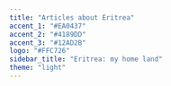 ```yaml
---
title: "Articles about Eritrea"
accent_1: "#EA0437"
accent_2: "#4189DD"
accent_3: "#12AD2B"
logo: "#FFC726"
sidebar_title: "Eritrea: my home land"
theme: "light"
---
```

